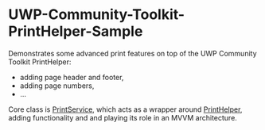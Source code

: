 # UWP-Community-Toolkit-PrintHelper-Sample
Demonstrates some advanced print features on top of the UWP Community Toolkit PrintHelper:

* adding page header and footer,
* adding page numbers,
* ...

Core class is [PrintService](https://github.com/XamlBrewer/UWP-Community-Toolkit-PrintHelper-Sample/blob/master/XamlBrewer.Uwp.ToolkitPrintHelperSample/Services/Printing/PrintService.cs), which acts as a wrapper around [PrintHelper](https://github.com/Microsoft/UWPCommunityToolkit/tree/master/Microsoft.Toolkit.Uwp/Helpers/PrintHelper), adding functionality and and playing its role in an MVVM architecture.
